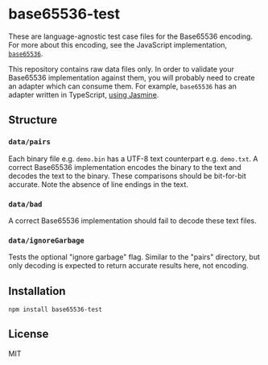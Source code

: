 # base65536-test

These are language-agnostic test case files for the Base65536 encoding. For more about this encoding, see the JavaScript implementation, [`base65536`](https://github.com/qntm/base65536).

This repository contains raw data files only. In order to validate your Base65536 implementation against them, you will probably need to create an adapter which can consume them. For example, `base65536` has an adapter written in TypeScript, [using Jasmine](https://github.com/qntm/base65536/blob/6ea6b4b5fa0f475439a1a98162701561047479fd/src/test/base65536.spec.ts).

## Structure

### `data/pairs`

Each binary file e.g. `demo.bin` has a UTF-8 text counterpart e.g. `demo.txt`. A correct Base65536 implementation encodes the binary to the text and decodes the text to the binary. These comparisons should be bit-for-bit accurate. Note the absence of line endings in the text.

### `data/bad`

A correct Base65536 implementation should fail to decode these text files.

### `data/ignoreGarbage`

Tests the optional "ignore garbage" flag. Similar to the "pairs" directory, but only decoding is expected to return accurate results here, not encoding.

## Installation

```shell
npm install base65536-test
```

## License

MIT
